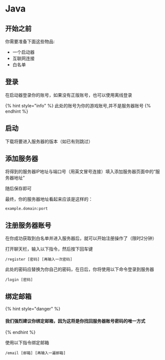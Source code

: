 # Java

## 开始之前

你需要准备下面这些物品:

* 一个启动器
* 互联网连接
* 白名单

## 登录

在启动器登录你的账号，如果没有正版账号，也可以使用离线登录

{% hint style="info" %}
此处的账号为你的游戏账号,并不是服务器账号
{% endhint %}

## 启动

下载将要进入服务器的版本（如已有则跳过）

## 添加服务器

将得到的服务器IP地址与端口号（用英文冒号连接）填入添加服务器页面中的“服务器地址”

随后保存即可

最终，你的服务器地址看起来应该是这样的：

```
example.domain:port
```

## 注册服务器账号

在你成功获取到白名单并进入服务器后，就可以开始注册操作了（限时2分钟）

打开聊天栏，输入以下指令，然后按下回车键

```
/register [密码] [再输入一次密码]
```

此处的密码应替换为你自己的密码，在日后，你将使用以下命令登录到服务器

```
/login [密码]
```

## 绑定邮箱

{% hint style="danger" %}
#### 我们强烈建议你绑定邮箱，因为这将是你找回服务器账号密码的唯一方式
{% endhint %}

使用以下指令绑定邮箱

```
/email [邮箱] [再输入一遍邮箱]
```
